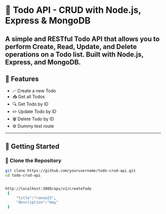 # 📝 Todo API - CRUD with Node.js, Express & MongoDB


A simple and RESTful **Todo API** that allows you to perform Create, Read, Update, and Delete operations on a Todo list. Built with **Node.js**, **Express**, and **MongoDB**.
---

## 📌 Features

- ✅ Create a new Todo
- 📥 Get all Todos
- 🔍 Get Todo by ID
- ✏️ Update Todo by ID
- 🗑️ Delete Todo by ID
- ⚙️ Dummy test route

---

## 🚀 Getting Started

### 📁 Clone the Repository

```bash
git clone https://github.com/yourusername/todo-crud-api.git
cd todo-crud-api


http://localhost:3000/api/v1/createTodo
 {
     "title":"ranue23",
     "description":"may"
 }
